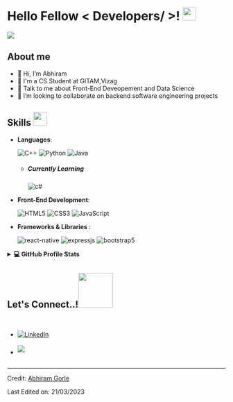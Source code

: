<h1> Hello Fellow < Developers/ >! <img src="https://media.giphy.com/media/hvRJCLFzcasrR4ia7z/giphy.gif" width="30"> </h1>
<p align='center'>
</p>

<p>
  <a href="https://github.com/DenverCoder1/readme-typing-svg"><img src="https://readme-typing-svg.herokuapp.com?&font=IBM+Plex+Sans&color=abcdef&size=20&lines=Welcome+to+my+GitHub+Profile!;I'm+a+Front-End+Developer;I'm+a+Computer+Science+engineer" /></a>
</p>

## **About me**

  
- 👋 Hi, I’m Abhiram
- 💼 I'm a CS Student at GITAM,Vizag
- 💬 Talk to me about Front-End Deveopement and Data Science
- 👯 I’m looking to collaborate on backend software engineering projects
  

  
<h2> Skills <img src = "https://media2.giphy.com/media/QssGEmpkyEOhBCb7e1/giphy.gif?cid=ecf05e47a0n3gi1bfqntqmob8g9aid1oyj2wr3ds3mg700bl&rid=giphy.gif" width = 32px> </h2>
  
  <p align="center">

- **Languages**:
    
    ![C++](https://img.shields.io/badge/C++%20-%2300599C.svg?style=for-the-badge&logo=c%2B%2B&logoColor=white)
    ![Python](https://img.shields.io/badge/Python%20-%2314354C.svg?style=for-the-badge&logo=python&logoColor=white)
    ![Java](https://img.shields.io/badge/Java-ED8B00?style=for-the-badge&logo=java&logoColor=white)
  - <h5> Currently Learning </h5>
    <img src = "https://img.shields.io/badge/c%23-%23239120.svg?style=for-the-badge&logo=c-sharp&logoColor=white" alt = "c#" />


  
- **Front-End Development**:

   ![HTML5](https://img.shields.io/badge/HTML5%20-%23E34F26.svg?style=for-the-badge&logo=html5&logoColor=white)
   ![CSS3](https://img.shields.io/badge/CSS%20-%231572B6.svg?style=for-the-badge&logo=css3&logoColor=white)
   ![JavaScript](https://img.shields.io/badge/JavaScript%20-%23F7DF1E.svg?style=for-the-badge&logo=javascript&logoColor=black)


- **Frameworks & Libraries** :
  
  <img src = "https://img.shields.io/badge/react_native-%2320232a.svg?style=for-the-badge&logo=react&logoColor=%2361DAFB" alt = "react-native" />
  <img src = "https://img.shields.io/badge/express.js-%23404d59.svg?style=for-the-badge&logo=express&logoColor=%2361DAFB" alt = "expressjs" />
  <img src = "https://img.shields.io/badge/bootstrap-%23563D7C.svg?style=for-the-badge&logo=bootstrap&logoColor=white" alt = "bootstrap5" />
  
<details> 
  <summary><b>💻 GitHub Profile Stats</b></summary>
  <br/>
  <p align="center">
    <a href="https://github.com/abhiramgorle/github-readme-stats"><img alt="Abhiram's Github Stats" src="https://github-readme-stats.vercel.app/api?username=abhiramgorle&show_icons=true&count_private=true&theme=algolia" height="192px"/></a>
<br/>
  &nbsp;
	  <img src="https://github-readme-stats.vercel.app/api/top-langs?username=abhiramgorle&show_icons=true&locale=en&layout=compact&theme=algolia" alt="abhiramgorle" height="192px"/>
  <br/>
  </p>
</details>

  
## <b> Let's Connect..!</b><img src="./assets/mdImages/handshake.gif" width ="80">
<br>
<div align='left'>

<ul>

<li>
<a href="https://www.linkedin.com/in/abhiram-gorle/" target="_blank">
    <img alt="LinkedIn" src="https://img.shields.io/badge/LinkedIn-0077B5?style=for-the-badge&logo=linkedin&logoColor=white">
  </a>  
</li>

<br>

<li>
<a href="mailto:dgorle@gitam.in" target="_blank">
<img src="https://img.shields.io/badge/gmail:  dgorle@gitam.in-%23EA4335.svg?style=for-the-badge&logo=gmail&logoColor=white" t=mail style="margin-bottom: 5px;" />
</a>
</li>
	
</ul>
</div>
<div id ="badges">
  <img src="https://komarev.com/ghpvc/?username=abhiramgorle&style=flat-square&color=blue" alt=""/>
  </div>

 ---

Credit: [Abhiram Gorle](https://github.com/abhiramgorle)

Last Edited on: 21/03/2023
